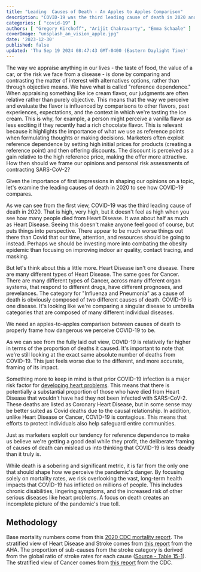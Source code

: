 ```yaml
---
title: "Leading  Causes of Death - An Apples to Apples Comparison"
description: "COVID-19 was the third leading cause of death in 2020 and the fourth in 2022. Here, we analyze how the leading causes of death compare to each other when looked at with a more fine grain perspective."
categories: [ "covid-19" ]
authors: [ "Gregory Kirchoff", "Arijit Chakravarty", "Emma Schaale" ]
coverImage: "unsplash_an_vision_apple.jpg"
date: '2023-12-30'
published: false
updated: 'Thu Sep 19 2024 08:47:43 GMT-0400 (Eastern Daylight Time)'
---
```

<script> // usables
	import RecipeCard from '$lib/components/usables/RecipeCard/RecipeCard.svelte';
import CauseOfDeathChart from '$lib/components/internal/projects/CauseOfDeath/CauseOfDeathChart.svelte';
</script>

The way we appraise anything in our lives - the taste of food, the value of a car, or the risk we face from a disease - is done by comparing and contrasting the matter of interest with alternatives options, rather than through objective means. We have what is called "reference dependence." When appraising something like ice cream flavor, our judgments are often relative rather than purely objective. This means that the way we perceive and evaluate the flavor is influenced by comparisons to other flavors, past experiences, expectations, and the context in which we're tasting the ice cream. This is why, for example, a person might perceive a vanilla flavor as less exciting if they recently had a rich chocolate flavor. This is relevant because it highlights the importance of what we use as reference points when formulating thoughts or making decisions. Marketers often exploit reference dependence by setting high initial prices for products (creating a reference point) and then offering discounts. The discount is perceived as a gain relative to the high reference price, making the offer more attractive. How then should we frame our opinions and personal risk assessments of contracting SARS-CoV-2?

Given the importance of first impressions in shaping our opinions on a topic, let's examine the leading causes of death in 2020 to see how COVID-19 compares.

<CauseOfDeathChart />

As we can see from the first view, COVID-19 was the third leading cause of death in 2020. That is high, very high, but it doesn't feel as high when you see how many people died from Heart Disease. It was about half as much as Heart Disease. Seeing this doesn't make anyone feel good of course, but puts things into perspective. There appear to be much worse things out there than Covid that our time, attention, and resources should be going to instead. Perhaps we should be investing more into combating the obesity epidemic than focusing on improving indoor air quality, contact tracing, and masking.

But let's think about this a little more. Heart Disease isn't one disease. There are many different types of Heart Disease. The same goes for Cancer. There are many different types of Cancer, across many different organ systems, that respond to different drugs, have different prognoses, and prevelances. The category for "Influenza and Pneumonia" as a cause of death is obviously composed of two different causes of death. COVID-19 is one disease. It's looking like we're comparing a singular disease to umbrella categories that are composed of many different individual diseases.

We need an apples-to-apples comparison between causes of death to properly frame how dangerous we perceive COVID-19 to be.

As we can see from the fully laid out view, COVID-19 is relatively far higher in terms of the proportion of deaths it caused. It's important to note that we're still looking at the exact same absolute number of deaths from COVID-19. This just feels worse due to the different, and more accurate, framing of its impact.

Something more to keep in mind is that prior COVID-19 infection is a major risk factor for [developing heart problems](https://my.clevelandclinic.org/health/articles/heart-problems-after-covid). This means that there is potentially a substantial proportion of those who have died from Heart Disease that wouldn't have had they not been infected with SARS-CoV-2. These deaths are listed as Coronary Heart Disease, but in some sense may be better suited as Covid deaths due to the causal relationship. In addition, unlike Heart Disease or Cancer, COVID-19 is contagious. This means that efforts to protect individuals also help safeguard entire communities.

Just as marketers exploit our tendency for reference dependence to make us believe we're getting a good deal while they profit, the deliberate framing of causes of death can mislead us into thinking that COVID-19 is less deadly than it truly is.

While death is a sobering and significant metric, it is far from the only one that should shape how we perceive the pandemic's danger. By focusing solely on mortality rates, we risk overlooking the vast, long-term health impacts that COVID-19 has inflicted on millions of people. This includes chronic disabilities, lingering symptoms, and the increased risk of other serious diseases like heart problems. A focus on death creates an incomplete picture of the pandemic's true toll.

## Methodology

Base mortality numbers come from this [2020 CDC mortality report](https://www.cdc.gov/nchs/data/databriefs/db427-tables.pdf#4). The stratified view of Heart Disease and Stroke comes from [this report](https://www.ahajournals.org/doi/10.1161/CIR.0000000000001123#F14-1) from the AHA. The proportion of sub-causes from the stroke category is derived from the global ratio of stroke rates for each cause ([Source - Table 15-1](https://www.ahajournals.org/doi/10.1161/CIR.0000000000001123#R3-24)). The stratified view of Cancer comes from [this report](https://gis.cdc.gov/Cancer/USCS/#/AtAGlance/) from the CDC.
